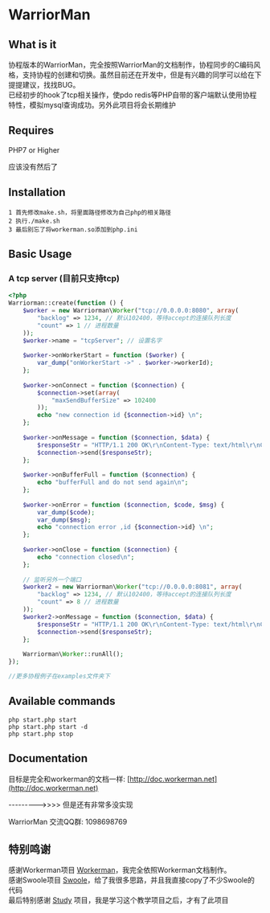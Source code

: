 # WarriorMan
## What is it
协程版本的WarriorMan，完全按照WarriorMan的文档制作，协程同步的C编码风格，支持协程的创建和切换。虽然目前还在开发中，但是有兴趣的同学可以给在下提提建议，找找BUG。    
已经初步的hook了tcp相关操作，使pdo redis等PHP自带的客户端默认使用协程特性，模拟mysql查询成功。另外此项目将会长期维护   

## Requires
PHP7 or Higher

应该没有然后了

## Installation

```
1 首先修改make.sh，将里面路径修改为自己php的相关路径
2 执行./make.sh
3 最后别忘了将workerman.so添加到php.ini
```

## Basic Usage

### A tcp server  (目前只支持tcp)
```php
<?php
Warriorman::create(function () {
	$worker = new Warriorman\Worker("tcp://0.0.0.0:8080", array(
		"backlog" => 1234, // 默认102400，等待accept的连接队列长度
		"count" => 1 // 进程数量
	));
	$worker->name = "tcpServer"; // 设置名字
	
	$worker->onWorkerStart = function ($worker) {
		var_dump("onWorkerStart ->" . $worker->workerId);
	};
	
	$worker->onConnect = function ($connection) {
		$connection->set(array(
			"maxSendBufferSize" => 102400
		));
		echo "new connection id {$connection->id} \n";
	};
	
	$worker->onMessage = function ($connection, $data) {
		$responseStr = "HTTP/1.1 200 OK\r\nContent-Type: text/html\r\nConnection: Keep-Alive\r\nContent-Length: 11\r\n\r\nhello worla\r\n";
		$connection->send($responseStr);
	};
	
	$worker->onBufferFull = function ($connection) {
		echo "bufferFull and do not send again\n";
	};
	
	$worker->onError = function ($connection, $code, $msg) {
		var_dump($code);
		var_dump($msg);
		echo "connection error ,id {$connection->id} \n";
	};
	
	$worker->onClose = function ($connection) {
		echo "connection closed\n";
	};
	
	// 监听另外一个端口
	$worker2 = new Warriorman\Worker("tcp://0.0.0.0:8081", array(
		"backlog" => 1234, // 默认102400，等待accept的连接队列长度
		"count" => 8 // 进程数量
	));
	$worker2->onMessage = function ($connection, $data) {
		$responseStr = "HTTP/1.1 200 OK\r\nContent-Type: text/html\r\nConnection: Keep-Alive\r\nContent-Length: 11\r\n\r\nhello worlb\r\n";
		$connection->send($responseStr);
	};
	
	Warriorman\Worker::runAll();
});

//更多协程例子在examples文件夹下
```

## Available commands
```php start.php start  ```  
```php start.php start -d  ```  
```php start.php stop  ```

## Documentation

目标是完全和workerman的文档一样: [http://doc.workerman.net](http://doc.workerman.net) 

--------->>>>                           但是还有非常多没实现

WarriorMan 交流QQ群: 1098698769

## 特别鸣谢

感谢Workerman项目 [Workerman](https://github.com/walkor/Workerman)，我完全依照Workerman文档制作。  
感谢Swoole项目 [Swoole](https://github.com/swoole/swoole-src)，给了我很多思路，并且我直接copy了不少Swoole的代码  
最后特别感谢 [Study](https://github.com/php-extension-research/study) 项目，我是学习这个教学项目之后，才有了此项目  



